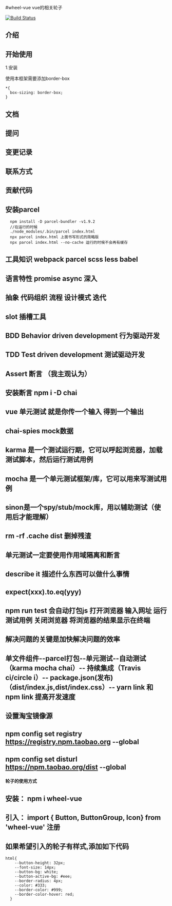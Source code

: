  #wheel-vue vue的相关轮子

[![Build Status](https://travis-ci.org/xhrbtk/wheel-vue.svg?branch=master)](https://travis-ci.org/xhrbtk/wheel-vue)

## 介绍

## 开始使用

1.安装

使用本框架需要添加border-box

```
*{
  box-sizing: border-box;
}
```

## 文档

## 提问

## 变更记录

## 联系方式

## 贡献代码









## 安装parcel
```
  npm install -D parcel-bundler -v1.9.2
  //在运行的时候
  ./node_modules/.bin/parcel index.html
  npx parcel index.html 上面书写形式的简略版
  npx parcel index.html --no-cache 运行的时候不会再有缓存
```

## 工具知识 webpack parcel scss less babel
## 语言特性 promise async 深入
## 抽象 代码组织 流程 设计模式 迭代

## slot 插槽工具

## BDD Behavior driven development 行为驱动开发
## TDD Test driven development  测试驱动开发
## Assert 断言 （我主观认为）
## 安装断言 npm i -D chai
## vue 单元测试  就是你传一个输入 得到一个输出
## chai-spies mock数据

## karma 是一个测试运行期，它可以呼起浏览器，加载测试脚本，然后运行测试用例
## mocha 是一个单元测试框架/库，它可以用来写测试用例
## sinon是一个spy/stub/mock库，用以辅助测试（使用后才能理解）
## rm -rf .cache dist  删掉残渣
## 单元测试一定要使用作用域隔离和断言
## describe it 描述什么东西可以做什么事情
## expect(xxx).to.eq(yyy)
## npm run test 会自动打包js 打开浏览器 输入网址 运行测试用例 关闭浏览器  将浏览器的结果显示在终端

## 解决问题的关键是加快解决问题的效率
## 单文件组件--parcel打包--单元测试--自动测试（karma mocha chai）-- 持续集成（Travis ci/circle i）-- package.json(发布)（dist/index.js,dist/index.css）-- yarn link 和 npm link 提高开发速度


## 设置淘宝镜像源
## npm config set registry https://registry.npm.taobao.org --global
## npm config set disturl https://npm.taobao.org/dist --global

#### 轮子的使用方式
  ## 安装： npm i wheel-vue
  ## 引入： import { Button, ButtonGroup, Icon} from 'wheel-vue' 注册
  ## 如果希望引入的轮子有样式,添加如下代码
  ```
  html{
      --button-height: 32px;
      --font-size: 14px;
      --button-bg: white;
      --button-active-bg: #eee;
      --border-radius: 4px;
      --color: #333;
      --border-color: #999;
      --border-color-hover: red;
    }
  ```